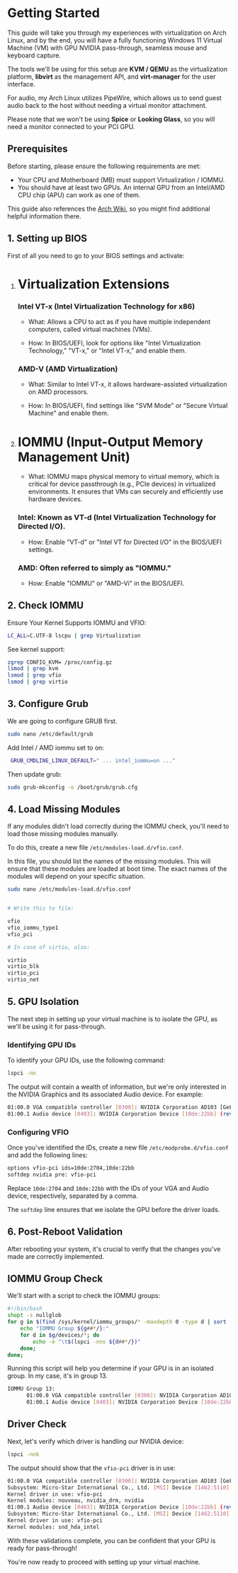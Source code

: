 # Getting Started

This guide will take you through my experiences with virtualization on Arch Linux, and by the end, you will have a fully functioning Windows 11 Virtual Machine (VM) with GPU NVIDIA pass-through, seamless mouse and keyboard capture.

The tools we'll be using for this setup are **KVM / QEMU** as the virtualization platform, **libvirt** as the management API, and **virt-manager** for the user interface.

For audio, my Arch Linux utilizes PipeWire, which allows us to send guest audio back to the host without needing a virtual monitor attachment.

Please note that we won't be using **Spice** or **Looking Glass**, so you will need a monitor connected to your PCI GPU.

## Prerequisites

Before starting, please ensure the following requirements are met:

- Your CPU and Motherboard (MB) must support Virtualization / IOMMU.
- You should have at least two GPUs. An internal GPU from an Intel/AMD CPU chip (APU) can work as one of them.

This guide also references the [Arch Wiki](https://wiki.archlinux.org/title/PCI_passthrough_via_OVMF), so you might find additional helpful information there.

## 1. Setting up BIOS

First of all you need to go to your BIOS settings and activate: 

   1. # Virtualization Extensions

      ### Intel VT-x (Intel Virtualization Technology for x86)
   
      - What: Allows a CPU to act as if you have multiple independent computers, called virtual machines (VMs).
   
      - How: In BIOS/UEFI, look for options like "Intel Virtualization Technology," "VT-x," or "Intel VT-x," and enable them.
   
      ### AMD-V (AMD Virtualization)
   
      - What: Similar to Intel VT-x, it allows hardware-assisted virtualization on AMD processors.
   
      - How: In BIOS/UEFI, find settings like "SVM Mode" or "Secure Virtual Machine" and enable them.

   2. # IOMMU (Input-Output Memory Management Unit)

      - What: IOMMU maps physical memory to virtual memory, which is critical for device passthrough (e.g., PCIe devices) in virtualized environments. It ensures that VMs can securely and efficiently use hardware devices.
   
      ### Intel: Known as VT-d (Intel Virtualization Technology for Directed I/O).
   
      - How: Enable "VT-d" or "Intel VT for Directed I/O" in the BIOS/UEFI settings.
   
      ### AMD: Often referred to simply as "IOMMU."
   
      - How: Enable "IOMMU" or "AMD-Vi" in the BIOS/UEFI.




## 2. Check IOMMU

Ensure Your Kernel Supports IOMMU and VFIO:

```Bash
LC_ALL=C.UTF-8 lscpu | grep Virtualization
```

See kernel support:

```Bash
zgrep CONFIG_KVM= /proc/config.gz
lsmod | grep kvm
lsmod | grep vfio
lsmod | grep virtio
```

## 3. Configure Grub

We are going to configure GRUB first.

```Bash
sudo nano /etc/default/grub
```

Add Intel / AMD iommu set to on:

```Bash
 GRUB_CMDLINE_LINUX_DEFAULT=" ... intel_iommu=on ..."
```

Then update grub:

```Bash
sudo grub-mkconfig -o /boot/grub/grub.cfg
```


## 4. Load Missing Modules

If any modules didn't load correctly during the IOMMU check, you'll need to load those missing modules manually.

To do this, create a new file ``/etc/modules-load.d/vfio.conf``.

In this file, you should list the names of the missing modules. This will ensure that these modules are loaded at boot time. The exact names of the modules will depend on your specific situation.

```Bash
sudo nano /etc/modules-load.d/vfio.conf


# Write this to file:

vfio
vfio_iommu_type1
vfio_pci

# In case of virtio, also:

virtio
virtio_blk
virtio_pci
virtio_net

```


## 5. GPU Isolation

The next step in setting up your virtual machine is to isolate the GPU, as we'll be using it for pass-through.

### Identifying GPU IDs

To identify your GPU IDs, use the following command:

```Bash
lspci -nn
```

The output will contain a wealth of information, but we're only interested in the NVIDIA Graphics and its associated Audio device. For example:

```Bash
01:00.0 VGA compatible controller [0300]: NVIDIA Corporation AD103 [GeForce RTX 4080] [10de:2704] (rev a1)
01:00.1 Audio device [0403]: NVIDIA Corporation Device [10de:22bb] (rev a1)
```

### Configuring VFIO

Once you've identified the IDs, create a new file `/etc/modprobe.d/vfio.conf` and add the following lines:

```Bash
options vfio-pci ids=10de:2704,10de:22bb
softdep nvidia pre: vfio-pci
```

Replace `10de:2704` and `10de:22bb` with the IDs of your VGA and Audio device, respectively, separated by a comma.

The `softdep` line ensures that we isolate the GPU before the driver loads.



## 6. Post-Reboot Validation

After rebooting your system, it's crucial to verify that the changes you've made are correctly implemented.

## IOMMU Group Check

We'll start with a script to check the IOMMU groups:

```Bash
#!/bin/bash
shopt -s nullglob
for g in $(find /sys/kernel/iommu_groups/* -maxdepth 0 -type d | sort -V); do
    echo "IOMMU Group ${g##*/}:"
    for d in $g/devices/*; do
        echo -e "\t$(lspci -nns ${d##*/})"
    done;
done;
```

Running this script will help you determine if your GPU is in an isolated group. In my case, it's in group 13.

```Bash
IOMMU Group 13:
      01:00.0 VGA compatible controller [0300]: NVIDIA Corporation AD103 [GeForce RTX 4080] [10de:2704] (rev a1)
      01:00.1 Audio device [0403]: NVIDIA Corporation Device [10de:22bb] (rev a1)
```

## Driver Check

Next, let's verify which driver is handling our NVIDIA device:

```Bash
lspci -nnk
```

The output should show that the `vfio-pci` driver is in use:

```Bash
01:00.0 VGA compatible controller [0300]: NVIDIA Corporation AD103 [GeForce RTX 4080] [10de:2704] (rev a1)
Subsystem: Micro-Star International Co., Ltd. [MSI] Device [1462:5110]
Kernel driver in use: vfio-pci
Kernel modules: nouveau, nvidia_drm, nvidia
01:00.1 Audio device [0403]: NVIDIA Corporation Device [10de:22bb] (rev a1)
Subsystem: Micro-Star International Co., Ltd. [MSI] Device [1462:5110]
Kernel driver in use: vfio-pci
Kernel modules: snd_hda_intel
```

With these validations complete, you can be confident that your GPU is ready for pass-through!

You're now ready to proceed with setting up your virtual machine.









